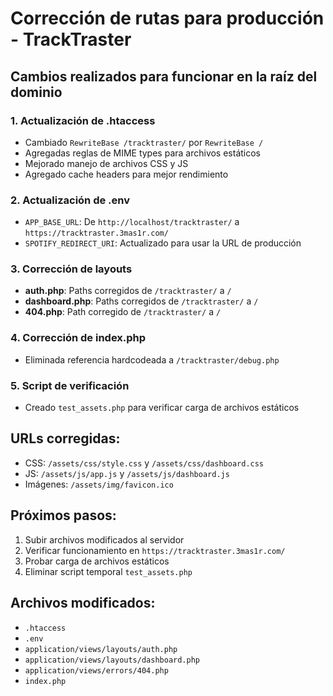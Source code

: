 # Corrección de rutas para producción - TrackTraster

## Cambios realizados para funcionar en la raíz del dominio

### 1. Actualización de .htaccess
- Cambiado `RewriteBase /tracktraster/` por `RewriteBase /`
- Agregadas reglas de MIME types para archivos estáticos
- Mejorado manejo de archivos CSS y JS
- Agregado cache headers para mejor rendimiento

### 2. Actualización de .env
- `APP_BASE_URL`: De `http://localhost/tracktraster/` a `https://tracktraster.3mas1r.com/`
- `SPOTIFY_REDIRECT_URI`: Actualizado para usar la URL de producción

### 3. Corrección de layouts
- **auth.php**: Paths corregidos de `/tracktraster/` a `/`
- **dashboard.php**: Paths corregidos de `/tracktraster/` a `/`
- **404.php**: Path corregido de `/tracktraster/` a `/`

### 4. Corrección de index.php
- Eliminada referencia hardcodeada a `/tracktraster/debug.php`

### 5. Script de verificación
- Creado `test_assets.php` para verificar carga de archivos estáticos

## URLs corregidas:
- CSS: `/assets/css/style.css` y `/assets/css/dashboard.css`
- JS: `/assets/js/app.js` y `/assets/js/dashboard.js`
- Imágenes: `/assets/img/favicon.ico`

## Próximos pasos:
1. Subir archivos modificados al servidor
2. Verificar funcionamiento en `https://tracktraster.3mas1r.com/`
3. Probar carga de archivos estáticos
4. Eliminar script temporal `test_assets.php`

## Archivos modificados:
- `.htaccess`
- `.env`
- `application/views/layouts/auth.php`
- `application/views/layouts/dashboard.php`
- `application/views/errors/404.php`
- `index.php`

